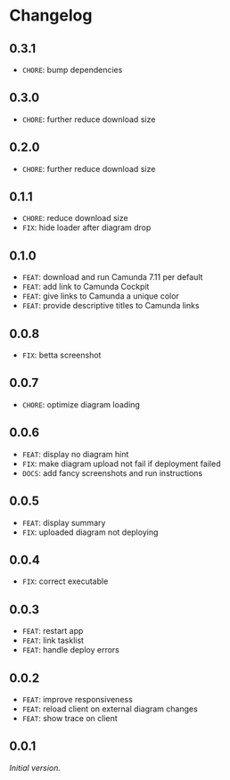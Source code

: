 # Changelog

## 0.3.1

* `CHORE`: bump dependencies

## 0.3.0

* `CHORE`: further reduce download size

## 0.2.0

* `CHORE`: further reduce download size

## 0.1.1

* `CHORE`: reduce download size
* `FIX`: hide loader after diagram drop

## 0.1.0

* `FEAT`: download and run Camunda 7.11 per default
* `FEAT`: add link to Camunda Cockpit
* `FEAT`: give links to Camunda a unique color
* `FEAT`: provide descriptive titles to Camunda links

## 0.0.8

* `FIX`: betta screenshot

## 0.0.7

* `CHORE`: optimize diagram loading

## 0.0.6

* `FEAT`: display no diagram hint
* `FIX`: make diagram upload not fail if deployment failed
* `DOCS`: add fancy screenshots and run instructions

## 0.0.5

* `FEAT`: display summary
* `FIX`: uploaded diagram not deploying

## 0.0.4

* `FIX`: correct executable

## 0.0.3

* `FEAT`: restart app
* `FEAT`: link tasklist
* `FEAT`: handle deploy errors

## 0.0.2

* `FEAT`: improve responsiveness
* `FEAT`: reload client on external diagram changes
* `FEAT`: show trace on client

## 0.0.1

_Initial version._
